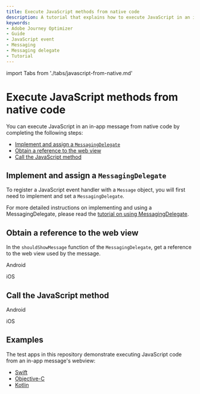 ```yaml
---
title: Execute JavaScript methods from native code
description: A tutorial that explains how to execute JavaScript in an in-app message from native code.
keywords: 
- Adobe Journey Optimizer
- Guide
- JavaScript event
- Messaging
- Messaging delegate
- Tutorial
---
```


import Tabs from './tabs/javascript-from-native.md'

# Execute JavaScript methods from native code

You can execute JavaScript in an in-app message from native code by completing the following steps:

* [Implement and assign a `MessagingDelegate`](#implement-and-assign-a-messagingdelegate)
* [Obtain a reference to the web view](#obtain-a-reference-to-the-web-view)
* [Call the JavaScript method](#call-the-javascript-method)

## Implement and assign a `MessagingDelegate`

To register a JavaScript event handler with a `Message` object, you will first need to implement and set a `MessagingDelegate`.

For more detailed instructions on implementing and using a MessagingDelegate, please read the [tutorial on using MessagingDelegate](./messaging-delegate.md).

## Obtain a reference to the web view

In the `shouldShowMessage` function of the `MessagingDelegate`, get a reference to the web view used by the message.

<TabsBlock orientation="horizontal" slots="heading, content" repeat="2"/>

Android

<Tabs query="platform=android&task=obtain"/>

iOS

<Tabs query="platform=ios&task=obtain"/>

## Call the JavaScript method

<TabsBlock orientation="horizontal" slots="heading, content" repeat="2"/>

Android

<Tabs query="platform=android&task=call"/>

iOS

<Tabs query="platform=ios&task=call"/>

## Examples

The test apps in this repository demonstrate executing JavaScript code from an in-app message's webview:

* [Swift](https://github.com/adobe/aepsdk-messaging-ios/tree/main/TestApps/MessagingDemoApp)
* [Objective-C](https://github.com/adobe/aepsdk-messaging-ios/tree/main/TestApps/MessagingDemoAppObjC)
* [Kotlin](https://github.com/adobe/aepsdk-messaging-android/tree/main/code/testapp)
